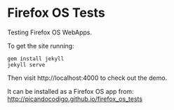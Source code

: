 # Firefox OS Tests

Testing Firefox OS WebApps.

To get the site running:
```
gem install jekyll
jekyll serve
```

Then visit http://localhost:4000 to check out the demo.

It can be installed as a Firefox OS app from:  
http://picandocodigo.github.io/firefox_os_tests
